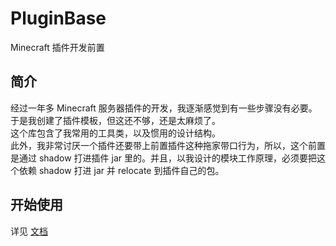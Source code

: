 # PluginBase

Minecraft 插件开发前置

## 简介

经过一年多 Minecraft 服务器插件的开发，我逐渐感觉到有一些步骤没有必要。  
于是我创建了插件模板，但这还不够，还是太麻烦了。  
这个库包含了我常用的工具类，以及惯用的设计结构。  
此外，我非常讨厌一个插件还要带上前置插件这种拖家带口行为，所以，这个前置是通过 shadow 打进插件 jar 里的。并且，以我设计的模块工作原理，必须要把这个依赖 shadow 打进 jar 并 relocate 到插件自己的包。

## 开始使用

详见 [文档](/docs)

